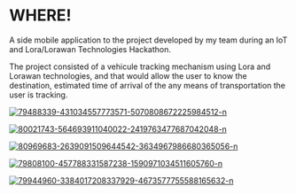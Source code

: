 # WHERE!
A side mobile application to the project developed by my team during an IoT and Lora/Lorawan Technologies Hackathon.

The project consisted of a vehicule tracking mechanism using Lora and Lorawan technologies, and that would allow the user to know the destination, estimated time of arrival of the any means of transportation the user is tracking.

<a href="https://ibb.co/wJdH514"><img src="https://i.ibb.co/PTrpq8g/79488339-431034557773571-5070808672225984512-n.png" alt="79488339-431034557773571-5070808672225984512-n" border="0"></a>

<a href="https://ibb.co/qkCL5ZK"><img src="https://i.ibb.co/Wg0NtTZ/80021743-564693911040022-2419763477687042048-n.png" alt="80021743-564693911040022-2419763477687042048-n" border="0"></a>

<a href="https://ibb.co/4WC46VR"><img src="https://i.ibb.co/TcJPVgM/80969683-2639091509644542-3634967986680365056-n.png" alt="80969683-2639091509644542-3634967986680365056-n" border="0"></a>

<a href="https://ibb.co/XXQGNQX"><img src="https://i.ibb.co/4Wq09qW/79808100-457788331587238-1590971034511605760-n.png" alt="79808100-457788331587238-1590971034511605760-n" border="0"></a>

<a href="https://ibb.co/jzP9q0m"><img src="https://i.ibb.co/9hkmBK6/79944960-3384017208337929-4673577755588165632-n.png" alt="79944960-3384017208337929-4673577755588165632-n" border="0"></a>



